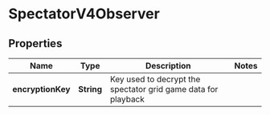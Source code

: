 

# SpectatorV4Observer


## Properties

| Name | Type | Description | Notes |
|------------ | ------------- | ------------- | -------------|
|**encryptionKey** | **String** | Key used to decrypt the spectator grid game data for playback |  |



